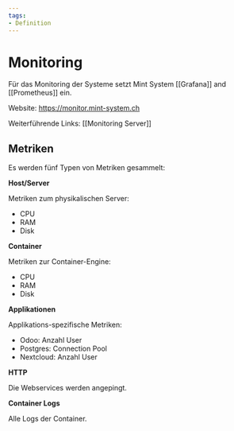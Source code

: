 ```yaml
---
tags:
- Definition
---
```

# Monitoring

Für das Monitoring der Systeme setzt Mint System [[Grafana]] and [[Prometheus]] ein.

Website: <https://monitor.mint-system.ch>

Weiterführende Links: [[Monitoring Server]]

## Metriken

Es werden fünf Typen von Metriken gesammelt:

**Host/Server**

Metriken zum physikalischen Server:

* CPU
* RAM
* Disk

**Container**

Metriken zur Container-Engine:

* CPU
* RAM
* Disk

**Applikationen**

Applikations-spezifische Metriken:

* Odoo: Anzahl User
* Postgres: Connection Pool
* Nextcloud: Anzahl User

**HTTP**

Die Webservices werden angepingt.

**Container Logs**

Alle Logs der Container.
